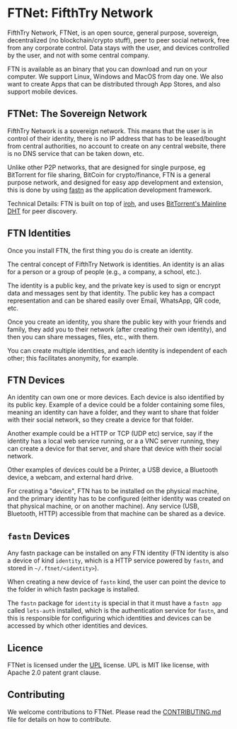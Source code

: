 # FTNet: FifthTry Network

FifthTry Network, FTNet, is an open source, general purpose, sovereign,
decentralized (no blockchain/crypto stuff), peer to peer social network, free
from any corporate control. Data stays with the user, and devices controlled by
the user, and not with some central company.

FTN is available as an binary that you can download and run on your computer. We
support Linux, Windows and MacOS from day one. We also want to create Apps that
can be distributed through App Stores, and also support mobile devices.

## FTNet: The Sovereign Network

FifthTry Network is a sovereign network. This means that the user is in control
of their identity, there is no IP address that has to be leased/bought from
central authorities, no account to create on any central website, there is no
DNS service that can be taken down, etc.

Unlike other P2P networks, that are designed for single purpose, eg BitTorrent
for file sharing, BitCoin for crypto/finance, FTN is a general purpose network,
and designed for easy app development and extension, this is done by using
[fastn][fastn] as the application development framework.

Technical Details: FTN is built on top of [iroh][iroh], and uses [BitTorrent's
Mainline DHT][MainlineDHT] for peer discovery.

[fastn]: https://fastn.com

[iroh]: https://www.iroh.computer

[MainlineDHT]: https://en.wikipedia.org/wiki/Mainline_DHT

## FTN Identities

Once you install FTN, the first thing you do is create an identity.

The central concept of FifthTry Network is identities. An identity is an alias
for a person or a group of people (e.g., a company, a school, etc.).

The identity is a public key, and the private key is used to sign or encrypt
data and messages sent by that identity. The public key has a compact
representation and can be shared easily over Email, WhatsApp, QR code, etc.

Once you create an identity, you share the public key with your friends and
family, they add you to their network (after creating their own identity), and
then you can share messages, files, etc., with them.

You can create multiple identities, and each identity is independent of each
other; this facilitates anonymity, for example.

## FTN Devices

An identity can own one or more devices. Each device is also identified by its
public key. Example of a device could be a folder containing some files, meaning
an identity can have a folder, and they want to share that folder with their
social network, so they create a device for that folder.

Another example could be a HTTP or TCP (UDP etc) service, say if the identity
has a local web service running, or a a VNC server running, they can create a
device for that server, and share that device with their social network.

Other examples of devices could be a Printer, a USB device, a Bluetooth device,
a webcam, and external hard drive.

For creating a "device", FTN has to be installed on the physical machine, and
the primary identity has to be configured (either identity was created on that
physical machine, or on another machine). Any service (USB, Bluetooth, HTTP)
accessible from that machine can be shared as a device.

## `fastn` Devices

Any fastn package can be installed on any FTN identity (FTN identity is also
a device of kind `identity`, which is a HTTP service powered by `fastn`, and
stored in `~/.ftnet/<identity>`).

When creating a new device of `fastn` kind, the user can point the device to the
folder in which fastn package is installed.

The `fastn` package for `identity` is special in that it must have a `fastn app`
called `lets-auth` installed, which is the authentication service for `fastn`,
and this is responsible for configuring which identities and devices can be
accessed by which other identities and devices.

## Licence

FTNet is licensed under the [UPL](LICENSE) license. UPL is MIT like license,
with Apache 2.0 patent grant clause.

## Contributing

We welcome contributions to FTNet. Please read the [CONTRIBUTING.md][cont]
file for details on how to contribute.

[cont]: CONTRIBUTING.md
